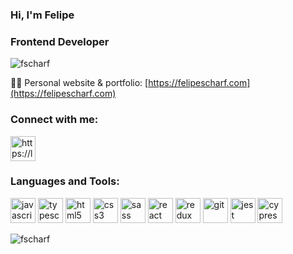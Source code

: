 ### Hi, I'm Felipe
### Frontend Developer

<p align="left"> 
    <img src="https://komarev.com/ghpvc/?username=fscharf&label=Profile%20views&color=0e75b6&style=flat" alt="fscharf" /> 
</p>

👨‍💻 Personal website & portfolio: [https://felipescharf.com](https://felipescharf.com)

### Connect with me:
<p>
  <a href="https://linkedin.com/in/felipe-scharf" target="blank">
    <img align="center" src="https://www.svgrepo.com/show/349436/linkedin.svg" alt="https://linkedin.com/in/felipe-scharf" height="40" width="40" />
  </a>
</p>

### Languages and Tools:
<p> 
  <img src="https://www.svgrepo.com/show/349419/javascript.svg" alt="javascript" width="40" height="40" title="javascript" /> 
  <img src="https://www.svgrepo.com/show/349540/typescript.svg" alt="typescript" width="40" height="40" title="typescript" /> 
  <img src="https://www.svgrepo.com/show/349402/html5.svg" alt="html5" width="40" height="40" title="html5" /> 
  <img src="https://www.svgrepo.com/show/349330/css3.svg" alt="css3" width="40" height="40" title="css3" /> 
  <img src="https://www.svgrepo.com/show/349502/sass.svg" alt="sass" width="40" height="40" title="sass" /> 
  <img src="https://www.svgrepo.com/show/349488/react.svg" alt="react" width="40" height="40" title="react" /> 
  <img src="https://www.svgrepo.com/show/452093/redux.svg" alt="redux" width="40" height="40" title="redux" /> 
  <img src="https://www.svgrepo.com/show/349374/git.svg" alt="git" width="40" height="40" title="git" /> 
  <img src="https://www.svgrepo.com/show/373701/jest-snapshot.svg" alt="jest" width="40" height="40" title="jest" /> 
  <img src="https://www.svgrepo.com/show/353630/cypress.svg" alt="cypress" width="40" height="40" title="cypress" /> 
</p>

<p>
  <img align="center" src="https://github-readme-stats.vercel.app/api/top-langs?username=fscharf&show_icons=true&locale=en&layout=compact" alt="fscharf" />
</p>
